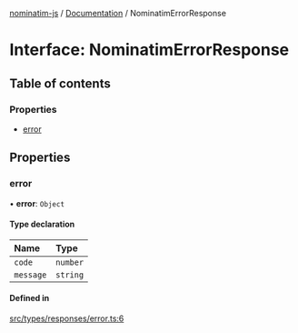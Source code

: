 [nominatim-js](../README.md) / [Documentation](../modules.md) / NominatimErrorResponse

# Interface: NominatimErrorResponse

## Table of contents

### Properties

- [error](NominatimErrorResponse.md#error)

## Properties

### error

• **error**: `Object`

#### Type declaration

| Name | Type |
| :------ | :------ |
| `code` | `number` |
| `message` | `string` |

#### Defined in

[src/types/responses/error.ts:6](https://github.com/blksnk/nominatim-js/blob/2f25718/src/types/responses/error.ts#L6)
